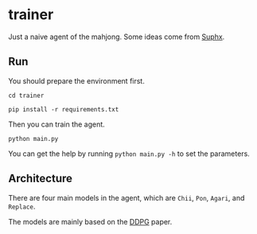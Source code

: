 # trainer

Just a naive agent of the mahjong. Some ideas come from [Suphx](https://arxiv.org/abs/2003.13590).

## Run

You should prepare the environment first.

`cd trainer`

`pip install -r requirements.txt`

Then you can train the agent.

`python main.py`

You can get the help by running `python main.py -h` to set the parameters.

## Architecture

There are four main models in the agent, which are `Chii`, `Pon`, `Agari`, and `Replace`.

The models are mainly based on the [DDPG](https://arxiv.org/abs/1509.02971) paper.